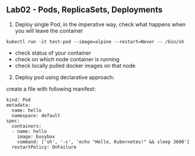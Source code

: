 ## Lab02 - Pods, ReplicaSets, Deployments

1. Deploy single Pod, in the imperative way, check what happens when you will leave the container

```kubectl run -it test-pod --image=alpine --restart=Never -- /bin/sh```

- check status of your container
- check on which node container is running
- check locally pulled docker images on that node

2. Deploy pod using declarative approach:

create a file with following manifest:


```apiVersion: v1
kind: Pod
metadata:
  name: hello
  namespace: default
spec:
  containers:
  - name: hello
    image: busybox
    command: ['sh', '-c', 'echo "Hello, Kubernetes!" && sleep 3600']
  restartPolicy: OnFailure

